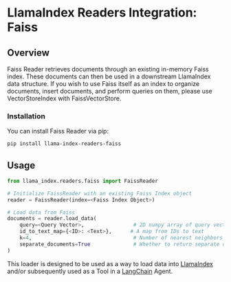 # LlamaIndex Readers Integration: Faiss

## Overview

Faiss Reader retrieves documents through an existing in-memory Faiss index. These documents can then be used in a downstream LlamaIndex data structure. If you wish to use Faiss itself as an index to organize documents, insert documents, and perform queries on them, please use VectorStoreIndex with FaissVectorStore.

### Installation

You can install Faiss Reader via pip:

```bash
pip install llama-index-readers-faiss
```

## Usage

```python
from llama_index.readers.faiss import FaissReader

# Initialize FaissReader with an existing Faiss Index object
reader = FaissReader(index=<Faiss Index Object>)

# Load data from Faiss
documents = reader.load_data(
    query=<Query Vector>,                # 2D numpy array of query vectors
    id_to_text_map={<ID>: <Text>},      # A map from IDs to text
    k=4,                                 # Number of nearest neighbors to retrieve
    separate_documents=True              # Whether to return separate documents
)
```

This loader is designed to be used as a way to load data into
[LlamaIndex](https://github.com/run-llama/llama_index/tree/main/llama_index) and/or subsequently
used as a Tool in a [LangChain](https://github.com/hwchase17/langchain) Agent.

